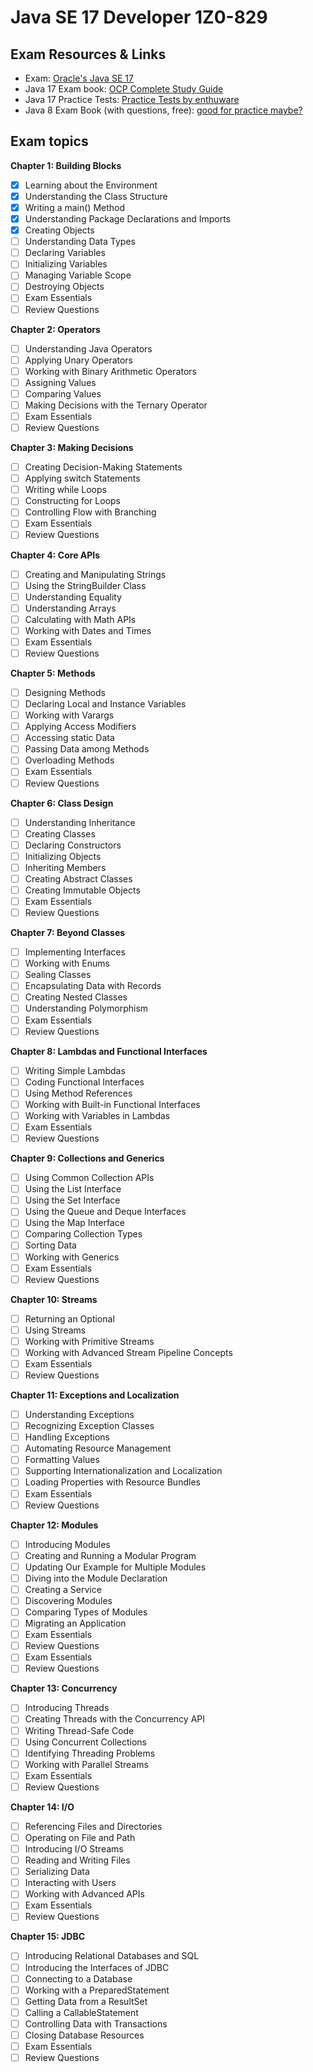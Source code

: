 # Java SE 17 Developer 1Z0-829

## Exam Resources & Links
- Exam: [Oracle's Java SE 17](https://education.oracle.com/oracle-certified-professional-java-se-17-developer/trackp_OCPJSE17)
- Java 17 Exam book:  [OCP Complete Study Guide](https://mega.nz/file/U0tCEJia#l2pL1Xe518K3iLjp8iycnI-ZdfG1whPsAKIZY6k9SNE)
- Java 17 Practice Tests: [Practice Tests by enthuware](https://enthuware.com/)
- Java 8 Exam Book (with questions, free): [good for practice maybe?](https://ocpj8.javastudyguide.com/)

## Exam topics

**Chapter 1: Building Blocks**
- [x] Learning about the Environment
- [x] Understanding the Class Structure
- [x] Writing a main() Method
- [x] Understanding Package Declarations and Imports
- [x] Creating Objects
- [ ] Understanding Data Types
- [ ] Declaring Variables
- [ ] Initializing Variables
- [ ] Managing Variable Scope
- [ ] Destroying Objects
- [ ] Exam Essentials
- [ ] Review Questions

**Chapter 2: Operators**
- [ ] Understanding Java Operators
- [ ] Applying Unary Operators
- [ ] Working with Binary Arithmetic Operators
- [ ] Assigning Values
- [ ] Comparing Values
- [ ] Making Decisions with the Ternary Operator
- [ ] Exam Essentials
- [ ] Review Questions

**Chapter 3: Making Decisions**
- [ ] Creating Decision-Making Statements
- [ ] Applying switch Statements
- [ ] Writing while Loops
- [ ] Constructing for Loops
- [ ] Controlling Flow with Branching
- [ ] Exam Essentials
- [ ] Review Questions

**Chapter 4: Core APIs**
- [ ] Creating and Manipulating Strings
- [ ] Using the StringBuilder Class
- [ ] Understanding Equality
- [ ] Understanding Arrays
- [ ] Calculating with Math APIs
- [ ] Working with Dates and Times
- [ ] Exam Essentials
- [ ] Review Questions

**Chapter 5: Methods**
- [ ] Designing Methods
- [ ] Declaring Local and Instance Variables
- [ ] Working with Varargs
- [ ] Applying Access Modifiers
- [ ] Accessing static Data
- [ ] Passing Data among Methods
- [ ] Overloading Methods
- [ ] Exam Essentials
- [ ] Review Questions

**Chapter 6: Class Design**
- [ ] Understanding Inheritance
- [ ] Creating Classes
- [ ] Declaring Constructors
- [ ] Initializing Objects
- [ ] Inheriting Members
- [ ] Creating Abstract Classes
- [ ] Creating Immutable Objects
- [ ] Exam Essentials
- [ ] Review Questions

**Chapter 7: Beyond Classes**
- [ ] Implementing Interfaces
- [ ] Working with Enums
- [ ] Sealing Classes
- [ ] Encapsulating Data with Records
- [ ] Creating Nested Classes
- [ ] Understanding Polymorphism
- [ ] Exam Essentials
- [ ] Review Questions

**Chapter 8: Lambdas and Functional Interfaces**
- [ ] Writing Simple Lambdas
- [ ] Coding Functional Interfaces
- [ ] Using Method References
- [ ] Working with Built-in Functional Interfaces
- [ ] Working with Variables in Lambdas
- [ ] Exam Essentials
- [ ] Review Questions

**Chapter 9: Collections and Generics**
- [ ] Using Common Collection APIs
- [ ] Using the List Interface
- [ ] Using the Set Interface
- [ ] Using the Queue and Deque Interfaces
- [ ] Using the Map Interface
- [ ] Comparing Collection Types
- [ ] Sorting Data
- [ ] Working with Generics
- [ ] Exam Essentials
- [ ] Review Questions 

**Chapter 10: Streams**
- [ ] Returning an Optional
- [ ] Using Streams
- [ ] Working with Primitive Streams
- [ ] Working with Advanced Stream Pipeline Concepts
- [ ] Exam Essentials
- [ ] Review Questions

**Chapter 11: Exceptions and Localization**
- [ ] Understanding Exceptions
- [ ] Recognizing Exception Classes
- [ ] Handling Exceptions
- [ ] Automating Resource Management
- [ ] Formatting Values
- [ ] Supporting Internationalization and Localization
- [ ] Loading Properties with Resource Bundles
- [ ] Exam Essentials
- [ ] Review Questions

**Chapter 12: Modules**
- [ ] Introducing Modules
- [ ] Creating and Running a Modular Program
- [ ] Updating Our Example for Multiple Modules
- [ ] Diving into the Module Declaration
- [ ] Creating a Service
- [ ] Discovering Modules
- [ ] Comparing Types of Modules 
- [ ] Migrating an Application
- [ ] Exam Essentials
- [ ] Review Questions
- [ ] Exam Essentials
- [ ] Review Questions

**Chapter 13: Concurrency**
- [ ] Introducing Threads
- [ ] Creating Threads with the Concurrency API
- [ ] Writing Thread-Safe Code
- [ ] Using Concurrent Collections
- [ ] Identifying Threading Problems 
- [ ] Working with Parallel Streams
- [ ] Exam Essentials
- [ ] Review Questions

**Chapter 14: I/O**
- [ ] Referencing Files and Directories
- [ ] Operating on File and Path
- [ ] Introducing I/O Streams
- [ ] Reading and Writing Files
- [ ] Serializing Data
- [ ] Interacting with Users
- [ ] Working with Advanced APIs
- [ ] Exam Essentials
- [ ] Review Questions

**Chapter 15: JDBC**
- [ ] Introducing Relational Databases and SQL
- [ ] Introducing the Interfaces of JDBC
- [ ] Connecting to a Database
- [ ] Working with a PreparedStatement
- [ ] Getting Data from a ResultSet
- [ ] Calling a CallableStatement
- [ ] Controlling Data with Transactions
- [ ] Closing Database Resources
- [ ] Exam Essentials
- [ ] Review Questions
